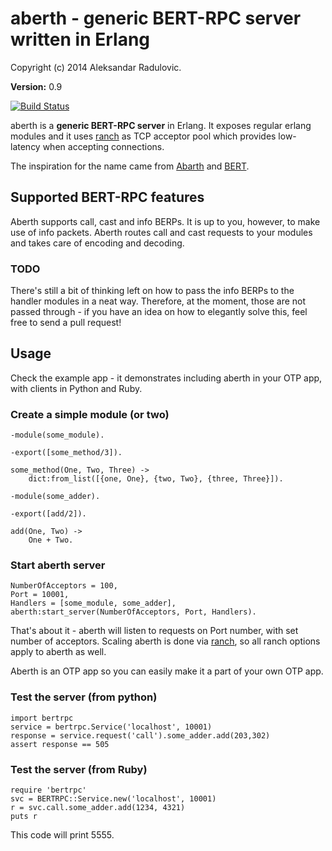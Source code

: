 # aberth - generic BERT-RPC server written in Erlang

Copyright (c) 2014 Aleksandar Radulovic.

__Version:__ 0.9

[![Build Status](https://travis-ci.org/a13x/aberth.png?branch=master)](https://travis-ci.org/a13x/aberth)

aberth is a **generic BERT-RPC server** in Erlang. It exposes regular erlang modules and it uses
[ranch](https://github.com/ninenines/ranch) as TCP acceptor pool
which provides low-latency when accepting connections.

The inspiration for the name came from [Abarth](http://en.wikipedia.org/wiki/Abarth) and [BERT](http://bert-rpc.org/).

## Supported BERT-RPC features

Aberth supports call, cast and info BERPs. It is up to you, however, to make use of info packets. Aberth routes call and cast requests to your modules and takes care of encoding and decoding.

### TODO

There's still a bit of thinking left on how to pass the info BERPs to the handler modules in a neat way.
Therefore, at the moment, those are not passed through - if you have an idea on how to elegantly solve this,
feel free to send a pull request!

## Usage

Check the example app - it demonstrates including aberth in your OTP app, with clients in Python and Ruby.

### Create a simple module (or two)

```
-module(some_module).

-export([some_method/3]).

some_method(One, Two, Three) ->
	dict:from_list([{one, One}, {two, Two}, {three, Three}]).
```

```
-module(some_adder).

-export([add/2]).

add(One, Two) ->
	One + Two.
```

### Start aberth server

```
NumberOfAcceptors = 100,
Port = 10001,
Handlers = [some_module, some_adder],
aberth:start_server(NumberOfAcceptors, Port, Handlers).
```

That's about it - aberth will listen to requests on Port number, with set number of acceptors. Scaling aberth is done via [ranch](https://github.com/ninenines/ranch), so all ranch options apply to aberth as well.

Aberth is an OTP app so you can easily make it a part of your own OTP app.

### Test the server (from python)

```
import bertrpc
service = bertrpc.Service('localhost', 10001)
response = service.request('call').some_adder.add(203,302)
assert response == 505
```

### Test the server (from Ruby)

```
require 'bertrpc'
svc = BERTRPC::Service.new('localhost', 10001)
r = svc.call.some_adder.add(1234, 4321)
puts r
```

This code will print 5555.

